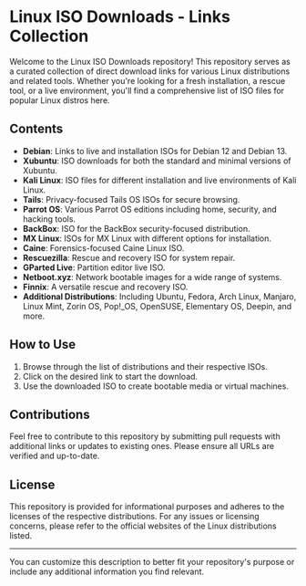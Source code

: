 
# Linux ISO Downloads - Links Collection

Welcome to the Linux ISO Downloads repository! This repository serves as a curated collection of direct download links for various Linux distributions and related tools. Whether you're looking for a fresh installation, a rescue tool, or a live environment, you'll find a comprehensive list of ISO files for popular Linux distros here.

## Contents

- **Debian**: Links to live and installation ISOs for Debian 12 and Debian 13.
- **Xubuntu**: ISO downloads for both the standard and minimal versions of Xubuntu.
- **Kali Linux**: ISO files for different installation and live environments of Kali Linux.
- **Tails**: Privacy-focused Tails OS ISOs for secure browsing.
- **Parrot OS**: Various Parrot OS editions including home, security, and hacking tools.
- **BackBox**: ISO for the BackBox security-focused distribution.
- **MX Linux**: ISOs for MX Linux with different options for installation.
- **Caine**: Forensics-focused Caine Linux ISO.
- **Rescuezilla**: Rescue and recovery ISO for system repair.
- **GParted Live**: Partition editor live ISO.
- **Netboot.xyz**: Network bootable images for a wide range of systems.
- **Finnix**: A versatile rescue and recovery ISO.
- **Additional Distributions**: Including Ubuntu, Fedora, Arch Linux, Manjaro, Linux Mint, Zorin OS, Pop!_OS, OpenSUSE, Elementary OS, Deepin, and more.

## How to Use

1. Browse through the list of distributions and their respective ISOs.
2. Click on the desired link to start the download.
3. Use the downloaded ISO to create bootable media or virtual machines.

## Contributions

Feel free to contribute to this repository by submitting pull requests with additional links or updates to existing ones. Please ensure all URLs are verified and up-to-date.

## License

This repository is provided for informational purposes and adheres to the licenses of the respective distributions. For any issues or licensing concerns, please refer to the official websites of the Linux distributions listed.

---

You can customize this description to better fit your repository's purpose or include any additional information you find relevant.
